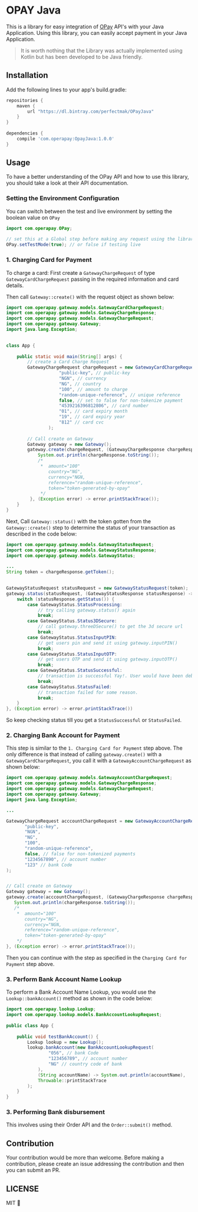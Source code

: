 # OPAY Java 
This is a library for easy integration of [OPay](https://operapay.com) API's with your Java Application.
Using this library, you can easily accept payment in your Java Application.

> It is worth nothing that the Library was actually implemented using Kotlin but has been developed to be Java friendly.

## Installation
Add the following lines to your app's build.gradle:

```groovy
repositories {
    maven {
        url "https://dl.bintray.com/perfectmak/OPayJava"
    }
}
 
dependencies {
    compile 'com.operapay:OpayJava:1.0.0'
}
```

## Usage
To have a better understanding of the OPay API and how to use this library, you should take a look at their 
API documentation.

### Setting the Environment Configuration
You can switch between the test and live environment by setting the boolean value on `OPay`
```java
import com.operapay.OPay;
 
// set this at a Global step before making any request using the library
OPay.setTestMode(true); // or false if testing live

```

### 1. Charging Card for Payment

To charge a card: First create a `GatewayChargeRequest` of type `GatewayCardChargeRequest`
passing in the required information and card details.

Then call `Gateway::create()` with the request object as shown below:

```java
import com.operapay.gateway.models.GatewayCardChargeRequest;
import com.operapay.gateway.models.GatewayChargeResponse;
import com.operapay.gateway.models.GatewayChargeRequest;
import com.operapay.gateway.Gateway;
import java.lang.Exception;

 
class App {
    
    public static void main(String[] args) {
        // create a Card Charge Request
        GatewayChargeRequest chargeRequest = new GatewayCardChargeRequest(
                    "public-key", // public-key
                    "NGN", // currency
                    "NG", // country
                    "100", // amount to charge
                    "random-unique-reference", // unique reference
                    false, // set to false for non-tokenize payment
                    "4539216396812806", // card number
                    "01", // card expiry month
                    "19", // card expiry year
                    "812" // card cvc
                );
        
        // Call create on Gateway
        Gateway gateway = new Gateway();
        gateway.create(chargeRequest, (GatewayChargeResponse chargeResponse) -> {
            System.out.println(chargeResponse.toString());
            /*
             *  amount="100"
                country="NG",
                currency="NGN,
                reference="random-unique-reference",
                token="token-generated-by-opay"
             */
         }, (Exception error) -> error.printStackTrace());
    }
}
```

Next, Call `Gateway::status()` with the token gotten from the `Gateway::create()` step to determine the status of your transaction 
as described in the code below:

```java
import com.operapay.gateway.models.GatewayStatusRequest;
import com.operapay.gateway.models.GatewayStatusResponse;
import com.operapay.gateway.models.GatewayStatus;
 
...
String token = chargeResponse.getToken();
 

GatewayStatusRequest statusRequest = new GatewayStatusRequest(token);
gateway.status(statusRequest, (GatewayStatusResponse statusResponse) -> {
    switch (statusResponse.getStatus()) {
        case GatewayStatus.StatusProcessing:
            // try calling gateway.status() again
            break;
        case GatewayStatus.Status3DSecure:
            // call gateway.threeDSecure() to get the 3d secure url
            break;
        case GatewayStatus.StatusInputPIN:
            // get users pin and send it using gateway.inputPIN()
            break;
        case GatewayStatus.StatusInputOTP:
            // get users OTP and send it using gateway.inputOTP()
            break;
        case GatewayStatus.StatusSuccessful:
            // transaction is successful Yay!. User would have been debited.
            break;
        case GatewayStatus.StatusFailed:
            // transaction failed for some reason.
            break;
    }
}, (Exception error) -> error.printStackTrace())

```

So keep checking status till you get a `StatusSuccessful` or `StatusFailed`.

### 2. Charging Bank Account for Payment
This step is similar to the `1. Charging Card for Payment` step above. The only difference 
 is that instead of calling `gateway.create()` with a `GatewayCardChargeRequest`, you call it with 
 a `GatewayAccountChargeRequest` as shown below:
 
 ```java
 import com.operapay.gateway.models.GatewayAccountChargeRequest;
 import com.operapay.gateway.models.GatewayChargeResponse;
 import com.operapay.gateway.models.GatewayChargeRequest;
 import com.operapay.gateway.Gateway;
 import java.lang.Exception;
 
 ...
 
GatewayChargeRequest acccountChargeRequest = new GatewayAccountChargeRequest(
        "public-key",
        "NGN",
        "NG",
        "100",
        "random-unique-reference",
        false, // false for non-tokenized payments
        "1234567890", // account number
        "123" // bank Code
);

 
// Call create on Gateway
Gateway gateway = new Gateway();
gateway.create(acccountChargeRequest, (GatewayChargeResponse chargeResponse) -> {
    System.out.println(chargeResponse.toString());
    /*
     *  amount="100"
        country="NG",
        currency="NGN,
        reference="random-unique-reference",
        token="token-generated-by-opay"
     */
 }, (Exception error) -> error.printStackTrace());
```

Then you can continue with the step as specified in the `Charging Card for Payment` step above.

### 3. Perform Bank Account Name Lookup
To perform a Bank Account Name Lookup, you would use the `Lookup::bankAccount()` method as shown in the code below:

```java
import com.operapay.lookup.Lookup;
import com.operapay.lookup.models.BankAccountLookupRequest;
 
public class App {
 
    public void testBankAccount() {
        Lookup lookup = new Lookup();
        lookup.bankAccount(new BankAccountLookupRequest(
                "056", // bank Code
                "123456789", // account number
                "NG" // country code of bank
            ), 
            (String accountName) -> System.out.println(accountName), 
            Throwable::printStackTrace
        );
    }
}
```

### 3. Performing Bank disbursement
This involves using their Order API and the `Order::submit()` method.


## Contribution
Your contribution would be more than welcome. 
Before making a contribution, please create an issue addressing the contribution and then you can 
submit an PR.

## LICENSE
MIT 🙂